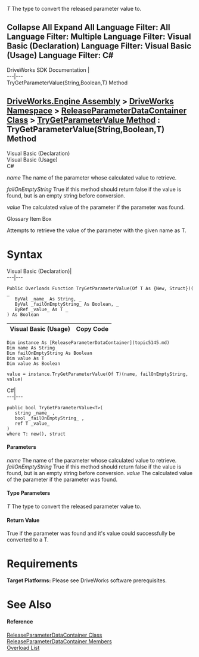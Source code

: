        

_T_
    The type to convert the released parameter value to.

 Collapse All Expand All  Language Filter: All  Language Filter: Multiple  Language Filter: Visual Basic (Declaration) Language Filter: Visual Basic (Usage) Language Filter: C#  
---  
DriveWorks SDK Documentation  |   
---|---  
TryGetParameterValue<T>(String,Boolean,T) Method   
  
[DriveWorks.Engine Assembly](topic2156.md) > [DriveWorks Namespace](topic2159.md) > [ReleaseParameterDataContainer Class](topic5145.md) > [TryGetParameterValue Method](topic5156.md) : TryGetParameterValue<T>(String,Boolean,T) Method  
---  
  
Visual Basic (Declaration)    
Visual Basic (Usage)    
C# 

_name_
    The name of the parameter whose calculated value to retrieve.

_failOnEmptyString_
    True if this method should return false if the value is found, but is an empty string before conversion.

_value_
    The calculated value of the parameter if the parameter was found.

Glossary Item Box

Attempts to retrieve the value of the parameter with the given name as T. 

# Syntax

Visual Basic (Declaration)|   
---|---  
      
    
    Public Overloads Function TryGetParameterValue(Of T As {New, Struct})( _
       ByVal _name_ As String, _
       ByVal _failOnEmptyString_ As Boolean, _
       ByRef _value_ As T _
    ) As Boolean  
  
Visual Basic (Usage)| Copy Code  
---|---  
      
    
    Dim instance As [ReleaseParameterDataContainer](topic5145.md)
    Dim name As String
    Dim failOnEmptyString As Boolean
    Dim value As T
    Dim value As Boolean
     
    value = instance.TryGetParameterValue(Of T)(name, failOnEmptyString, value)  
  
C#|   
---|---  
      
    
    public bool TryGetParameterValue<T>( 
       string _name_ ,
       bool _failOnEmptyString_ ,
       ref T _value_
    )
    where T: new(), struct  
  
#### Parameters

 _name_
    The name of the parameter whose calculated value to retrieve.
_failOnEmptyString_
    True if this method should return false if the value is found, but is an empty string before conversion.
_value_
    The calculated value of the parameter if the parameter was found.

#### Type Parameters

_T_
    The type to convert the released parameter value to.

#### Return Value

True if the parameter was found and it's value could successfully be converted to a T.

# Requirements

**Target Platforms:** Please see DriveWorks software prerequisites.

# See Also

#### Reference

[ReleaseParameterDataContainer Class](topic5145.md)   
[ReleaseParameterDataContainer Members](topic5146.md)   
[Overload List](topic5156.md)


